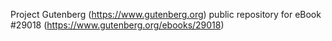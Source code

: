 Project Gutenberg (https://www.gutenberg.org) public repository for eBook #29018 (https://www.gutenberg.org/ebooks/29018)
